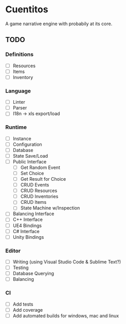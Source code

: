 # Cuentitos
A game narrative engine with probabily at its core.

## TODO
### Definitions
  - [ ] Resources
  - [ ] Items
  - [ ] Inventory

### Language
  - [ ] Linter
  - [ ] Parser
  - [ ] I18n -> xls export/load

### Runtime
  - [ ] Instance
  - [ ] Configuration
  - [ ] Database
  - [ ] State Save/Load
  - [ ] Public Interface
    - [ ] Get Random Event
    - [ ] Set Choice
    - [ ] Get Result for Choice
    - [ ] CRUD Events
    - [ ] CRUD Resources
    - [ ] CRUD Inventories
    - [ ] CRUD Items
    - [ ] State Machine w/Inspection
  - [ ] Balancing Interface
  - [ ] C++ Interface
  - [ ] UE4 Bindings
  - [ ] C# Interface
  - [ ] Unity Bindings

### Editor
  - [ ] Writing (using Visual Studio Code & Sublime Text?)
  - [ ] Testing
  - [ ] Database Querying
  - [ ] Balancing

### CI
  - [ ] Add tests
  - [ ] Add coverage
  - [ ] Add automated builds for windows, mac and linux

